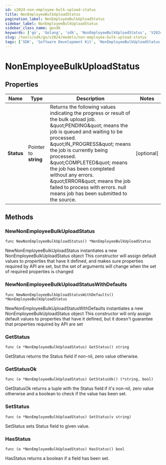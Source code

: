```yaml
---
id: v2024-non-employee-bulk-upload-status
title: NonEmployeeBulkUploadStatus
pagination_label: NonEmployeeBulkUploadStatus
sidebar_label: NonEmployeeBulkUploadStatus
sidebar_class_name: gosdk
keywords: ['go', 'Golang', 'sdk', 'NonEmployeeBulkUploadStatus', 'V2024NonEmployeeBulkUploadStatus'] 
slug: /tools/sdk/go/v2024/models/non-employee-bulk-upload-status
tags: ['SDK', 'Software Development Kit', 'NonEmployeeBulkUploadStatus', 'V2024NonEmployeeBulkUploadStatus']
---
```


# NonEmployeeBulkUploadStatus

## Properties

Name | Type | Description | Notes
------------ | ------------- | ------------- | -------------
**Status** | Pointer to **string** | Returns the following values indicating the progress or result of the bulk upload job. \&quot;PENDING\&quot; means the job is queued and waiting to be processed. \&quot;IN_PROGRESS\&quot; means the job is currently being processed. \&quot;COMPLETED\&quot; means the job has been completed without any errors. \&quot;ERROR\&quot; means the job failed to process with errors. null means job has been submitted to the source.  | [optional] 

## Methods

### NewNonEmployeeBulkUploadStatus

`func NewNonEmployeeBulkUploadStatus() *NonEmployeeBulkUploadStatus`

NewNonEmployeeBulkUploadStatus instantiates a new NonEmployeeBulkUploadStatus object
This constructor will assign default values to properties that have it defined,
and makes sure properties required by API are set, but the set of arguments
will change when the set of required properties is changed

### NewNonEmployeeBulkUploadStatusWithDefaults

`func NewNonEmployeeBulkUploadStatusWithDefaults() *NonEmployeeBulkUploadStatus`

NewNonEmployeeBulkUploadStatusWithDefaults instantiates a new NonEmployeeBulkUploadStatus object
This constructor will only assign default values to properties that have it defined,
but it doesn't guarantee that properties required by API are set

### GetStatus

`func (o *NonEmployeeBulkUploadStatus) GetStatus() string`

GetStatus returns the Status field if non-nil, zero value otherwise.

### GetStatusOk

`func (o *NonEmployeeBulkUploadStatus) GetStatusOk() (*string, bool)`

GetStatusOk returns a tuple with the Status field if it's non-nil, zero value otherwise
and a boolean to check if the value has been set.

### SetStatus

`func (o *NonEmployeeBulkUploadStatus) SetStatus(v string)`

SetStatus sets Status field to given value.

### HasStatus

`func (o *NonEmployeeBulkUploadStatus) HasStatus() bool`

HasStatus returns a boolean if a field has been set.


